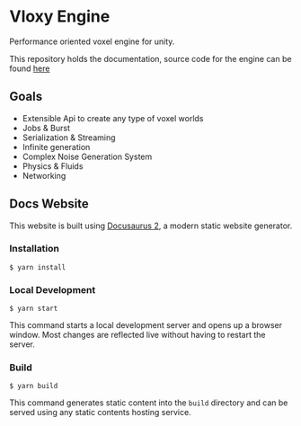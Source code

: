 # Vloxy Engine
Performance oriented voxel engine for unity.

This repository holds the documentation, source code for the engine can be found [here](https://github.com/BLaZeKiLL/VloxyEngine)

## Goals
- Extensible Api to create any type of voxel worlds
- Jobs & Burst
- Serialization & Streaming
- Infinite generation
- Complex Noise Generation System
- Physics & Fluids
- Networking

## Docs Website

This website is built using [Docusaurus 2](https://docusaurus.io/), a modern static website generator.

### Installation

```
$ yarn install
```

### Local Development

```
$ yarn start
```

This command starts a local development server and opens up a browser window. Most changes are reflected live without having to restart the server.

### Build

```
$ yarn build
```

This command generates static content into the `build` directory and can be served using any static contents hosting service.
